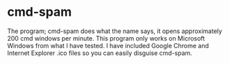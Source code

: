 # cmd-spam
The program; cmd-spam does what the name says, it opens approximately 200 cmd windows per minute. This program only works on Microsoft Windows from what I have tested.
I have included Google Chrome and Internet Explorer .ico files so you can easily disguise cmd-spam.
